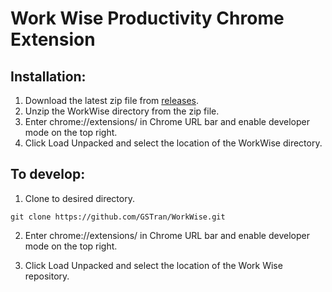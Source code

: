 # Work Wise Productivity Chrome Extension

## Installation:
1. Download the latest zip file from [releases](https://github.com/GSTran/WorkWise/releases/latest).
2. Unzip the WorkWise directory from the zip file.
3. Enter chrome://extensions/ in Chrome URL bar and enable developer mode on the top right.
4. Click Load Unpacked and select the location of the WorkWise directory.

## To develop:

1. Clone to desired directory.
```
git clone https://github.com/GSTran/WorkWise.git
```

2. Enter chrome://extensions/ in Chrome URL bar and enable developer mode on the top right.

3. Click Load Unpacked and select the location of the Work Wise repository.
